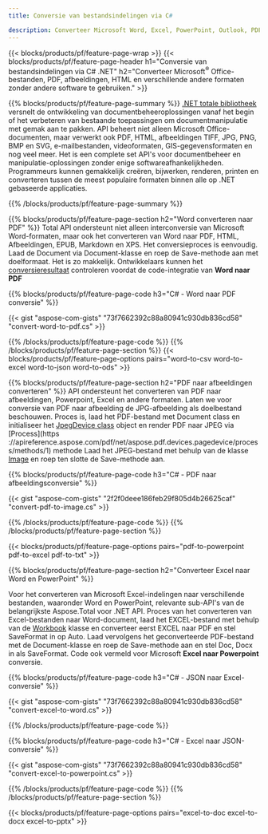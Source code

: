 ```yaml
---
title: Conversie van bestandsindelingen via C# 

description: Converteer Microsoft Word, Excel, PowerPoint, Outlook, PDF, HTML, 3D-afbeeldingen, diagrammen, videoformaten en vele andere populaire bestanden met slechts enkele regels C#-code.
---
```


{{< blocks/products/pf/feature-page-wrap >}}
{{< blocks/products/pf/feature-page-header h1="Conversie van bestandsindelingen via C# .NET" h2="Converteer Microsoft<sup>&reg;</sup> Office-bestanden, PDF, afbeeldingen, HTML en verschillende andere formaten zonder andere software te gebruiken." >}}

{{% blocks/products/pf/feature-page-summary %}}
[.NET totale bibliotheek](https://products.aspose.com/total/net/) versnelt de ontwikkeling van documentbeheeroplossingen vanaf het begin of het verbeteren van bestaande toepassingen om documentmanipulatie met gemak aan te pakken. API beheert niet alleen Microsoft Office-documenten, maar verwerkt ook PDF, HTML, afbeeldingen TIFF, JPG, PNG, BMP en SVG, e-mailbestanden, videoformaten, GIS-gegevensformaten en nog veel meer. Het is een complete set API's voor documentbeheer en manipulatie-oplossingen zonder enige softwareafhankelijkheden. Programmeurs kunnen gemakkelijk creëren, bijwerken, renderen, printen en converteren tussen de meest populaire formaten binnen alle op .NET gebaseerde applicaties.

{{% /blocks/products/pf/feature-page-summary  %}}

{{% blocks/products/pf/feature-page-section  h2="Word converteren naar PDF" %}}
Total API ondersteunt niet alleen interconversie van Microsoft Word-formaten, maar ook het converteren van Word naar PDF, HTML, Afbeeldingen, EPUB, Markdown en XPS. Het conversieproces is eenvoudig. Laad de Document via Document-klasse en roep de Save-methode aan met doelformaat. Het is zo makkelijk. Ontwikkelaars kunnen het [conversieresultaat](https://products.aspose.com/words/net/conversion/word-to-pdf/) controleren voordat de code-integratie van **Word naar PDF**


{{% blocks/products/pf/feature-page-code h3="C# - Word naar PDF conversie" %}}

{{< gist "aspose-com-gists" "73f7662392c88a80941c930db836cd58" "convert-word-to-pdf.cs" >}}

{{% /blocks/products/pf/feature-page-code  %}}
{{% /blocks/products/pf/feature-page-section %}}
{{< blocks/products/pf/feature-page-options pairs="word-to-csv word-to-excel word-to-json word-to-ods" >}}


{{% blocks/products/pf/feature-page-section  h2="PDF naar afbeeldingen converteren" %}}
API ondersteunt het converteren van PDF naar afbeeldingen, Powerpoint, Excel en andere formaten. Laten we voor conversie van PDF naar afbeelding de JPG-afbeelding als doelbestand beschouwen. Proces is, laad het PDF-bestand met Document class en initialiseer het [JpegDevice class](https://reference.aspose.com/pdf/net/aspose.pdf.devices/jpegdevice) object en render PDF naar JPEG via [Process](https ://apireference.aspose.com/pdf/net/aspose.pdf.devices.pagedevice/process/methods/1) methode
Laad het JPEG-bestand met behulp van de klasse [Image](https://reference.aspose.com/imaging/net/aspose.imaging/image) en roep ten slotte de Save-methode aan.

{{% blocks/products/pf/feature-page-code h3="C# - PDF naar afbeeldingsconversie" %}}

{{< gist "aspose-com-gists" "2f2f0deee186feb29f805d4b26625caf" "convert-pdf-to-image.cs" >}}


{{% /blocks/products/pf/feature-page-code  %}}
{{% /blocks/products/pf/feature-page-section %}}

{{< blocks/products/pf/feature-page-options pairs="pdf-to-powerpoint pdf-to-excel pdf-to-txt" >}}

{{% blocks/products/pf/feature-page-section  h2="Converteer Excel naar Word en PowerPoint" %}}

Voor het converteren van Microsoft Excel-indelingen naar verschillende bestanden, waaronder Word en PowerPoint, relevante sub-API's van de belangrijkste Aspose.Total voor .NET API. Proces van het converteren van Excel-bestanden naar Word-document, laad het EXCEL-bestand met behulp van de [Workbook](https://reference.aspose.com/cells/net/aspose.cells/workbook) klasse en converteer eerst EXCEL naar PDF en stel SaveFormat in op Auto. Laad vervolgens het geconverteerde PDF-bestand met de Document-klasse en roep de Save-methode aan en stel Doc, Docx in als SaveFormat. Code ook vermeld voor Microsoft **Excel naar Powerpoint** conversie.

{{% blocks/products/pf/feature-page-code h3="C# - JSON naar Excel-conversie" %}}

{{< gist "aspose-com-gists" "73f7662392c88a80941c930db836cd58" "convert-excel-to-word.cs" >}}

{{% /blocks/products/pf/feature-page-code %}}

{{% blocks/products/pf/feature-page-code h3="C# - Excel naar JSON-conversie" %}}

{{< gist "aspose-com-gists" "73f7662392c88a80941c930db836cd58" "convert-excel-to-powerpoint.cs" >}}

{{% /blocks/products/pf/feature-page-code %}}
{{% /blocks/products/pf/feature-page-section %}}

{{< blocks/products/pf/feature-page-options pairs="excel-to-doc excel-to-docx excel-to-pptx" >}}